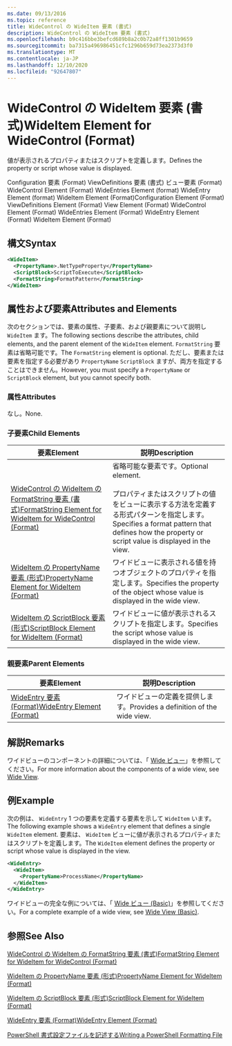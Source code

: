 ```yaml
---
ms.date: 09/13/2016
ms.topic: reference
title: WideControl の WideItem 要素 (書式)
description: WideControl の WideItem 要素 (書式)
ms.openlocfilehash: b9c416bbe3befcd689b8a2c0b72a8ff1301b9659
ms.sourcegitcommit: ba7315a496986451cfc1296b659d73ea2373d3f0
ms.translationtype: MT
ms.contentlocale: ja-JP
ms.lasthandoff: 12/10/2020
ms.locfileid: "92647807"
---
```

# <a name="wideitem-element-for-widecontrol-format"></a><span data-ttu-id="41369-103">WideControl の WideItem 要素 (書式)</span><span class="sxs-lookup"><span data-stu-id="41369-103">WideItem Element for WideControl (Format)</span></span>

<span data-ttu-id="41369-104">値が表示されるプロパティまたはスクリプトを定義します。</span><span class="sxs-lookup"><span data-stu-id="41369-104">Defines the property or script whose value is displayed.</span></span>

<span data-ttu-id="41369-105">Configuration 要素 (Format) ViewDefinitions 要素 (書式) ビュー要素 (Format) WideControl Element (Format) WideEntries Element (format) WideEntry Element (format) WideItem Element (Format)</span><span class="sxs-lookup"><span data-stu-id="41369-105">Configuration Element (Format) ViewDefinitions Element (Format) View Element (Format) WideControl Element (Format) WideEntries Element (Format) WideEntry Element (Format) WideItem Element (Format)</span></span>

## <a name="syntax"></a><span data-ttu-id="41369-106">構文</span><span class="sxs-lookup"><span data-stu-id="41369-106">Syntax</span></span>

```xml
<WideItem>
  <PropertyName>.NetTypeProperty</PropertyName>
  <ScriptBlock>ScriptToExecute</ScriptBlock>
  <FormatString>FormatPattern</FormatString>
</WideItem>
```

## <a name="attributes-and-elements"></a><span data-ttu-id="41369-107">属性および要素</span><span class="sxs-lookup"><span data-stu-id="41369-107">Attributes and Elements</span></span>

<span data-ttu-id="41369-108">次のセクションでは、要素の属性、子要素、および親要素について説明し `WideItem` ます。</span><span class="sxs-lookup"><span data-stu-id="41369-108">The following sections describe the attributes, child elements, and the parent element of the `WideItem` element.</span></span> <span data-ttu-id="41369-109">`FormatString` 要素は省略可能です。</span><span class="sxs-lookup"><span data-stu-id="41369-109">The `FormatString` element is optional.</span></span> <span data-ttu-id="41369-110">ただし、要素または要素を指定する必要があり `PropertyName` `ScriptBlock` ますが、両方を指定することはできません。</span><span class="sxs-lookup"><span data-stu-id="41369-110">However, you must specify a `PropertyName` or `ScriptBlock` element, but you cannot specify both.</span></span>

### <a name="attributes"></a><span data-ttu-id="41369-111">属性</span><span class="sxs-lookup"><span data-stu-id="41369-111">Attributes</span></span>

<span data-ttu-id="41369-112">なし。</span><span class="sxs-lookup"><span data-stu-id="41369-112">None.</span></span>

### <a name="child-elements"></a><span data-ttu-id="41369-113">子要素</span><span class="sxs-lookup"><span data-stu-id="41369-113">Child Elements</span></span>

|<span data-ttu-id="41369-114">要素</span><span class="sxs-lookup"><span data-stu-id="41369-114">Element</span></span>|<span data-ttu-id="41369-115">説明</span><span class="sxs-lookup"><span data-stu-id="41369-115">Description</span></span>|
|-------------|-----------------|
|[<span data-ttu-id="41369-116">WideControl の WideItem の FormatString 要素 (書式)</span><span class="sxs-lookup"><span data-stu-id="41369-116">FormatString Element for WideItem for WideControl (Format)</span></span>](./formatstring-element-for-wideitem-for-widecontrol-format.md)|<span data-ttu-id="41369-117">省略可能な要素です。</span><span class="sxs-lookup"><span data-stu-id="41369-117">Optional element.</span></span><br /><br /> <span data-ttu-id="41369-118">プロパティまたはスクリプトの値をビューに表示する方法を定義する形式パターンを指定します。</span><span class="sxs-lookup"><span data-stu-id="41369-118">Specifies a format pattern that defines how the property or script value is displayed in the view.</span></span>|
|[<span data-ttu-id="41369-119">WideItem の PropertyName 要素 (形式)</span><span class="sxs-lookup"><span data-stu-id="41369-119">PropertyName Element for WideItem (Format)</span></span>](./propertyname-element-for-wideitem-for-widecontrol-format.md)|<span data-ttu-id="41369-120">ワイドビューに表示される値を持つオブジェクトのプロパティを指定します。</span><span class="sxs-lookup"><span data-stu-id="41369-120">Specifies the property of the object whose value is displayed in the wide view.</span></span>|
|[<span data-ttu-id="41369-121">WideItem の ScriptBlock 要素 (形式)</span><span class="sxs-lookup"><span data-stu-id="41369-121">ScriptBlock Element for WideItem (Format)</span></span>](./scriptblock-element-for-wideitem-for-widecontrol-format.md)|<span data-ttu-id="41369-122">ワイドビューに値が表示されるスクリプトを指定します。</span><span class="sxs-lookup"><span data-stu-id="41369-122">Specifies the script whose value is displayed in the wide view.</span></span>|

### <a name="parent-elements"></a><span data-ttu-id="41369-123">親要素</span><span class="sxs-lookup"><span data-stu-id="41369-123">Parent Elements</span></span>

|<span data-ttu-id="41369-124">要素</span><span class="sxs-lookup"><span data-stu-id="41369-124">Element</span></span>|<span data-ttu-id="41369-125">説明</span><span class="sxs-lookup"><span data-stu-id="41369-125">Description</span></span>|
|-------------|-----------------|
|[<span data-ttu-id="41369-126">WideEntry 要素 (Format)</span><span class="sxs-lookup"><span data-stu-id="41369-126">WideEntry Element (Format)</span></span>](./wideentry-element-for-widecontrol-format.md)|<span data-ttu-id="41369-127">ワイドビューの定義を提供します。</span><span class="sxs-lookup"><span data-stu-id="41369-127">Provides a definition of the wide view.</span></span>|

## <a name="remarks"></a><span data-ttu-id="41369-128">解説</span><span class="sxs-lookup"><span data-stu-id="41369-128">Remarks</span></span>

<span data-ttu-id="41369-129">ワイドビューのコンポーネントの詳細については、「 [Wide ビュー](./creating-a-wide-view.md)」を参照してください。</span><span class="sxs-lookup"><span data-stu-id="41369-129">For more information about the components of a wide view, see [Wide View](./creating-a-wide-view.md).</span></span>

## <a name="example"></a><span data-ttu-id="41369-130">例</span><span class="sxs-lookup"><span data-stu-id="41369-130">Example</span></span>

<span data-ttu-id="41369-131">次の例は、 `WideEntry` 1 つの要素を定義する要素を示して `WideItem` います。</span><span class="sxs-lookup"><span data-stu-id="41369-131">The following example shows a `WideEntry` element that defines a single `WideItem` element.</span></span> <span data-ttu-id="41369-132">要素は、 `WideItem` ビューに値が表示されるプロパティまたはスクリプトを定義します。</span><span class="sxs-lookup"><span data-stu-id="41369-132">The `WideItem` element defines the property or script whose value is displayed in the view.</span></span>

```xml
<WideEntry>
  <WideItem>
    <PropertyName>ProcessName</PropertyName>
  </WideItem>
</WideEntry>
```

<span data-ttu-id="41369-133">ワイドビューの完全な例については、「 [Wide ビュー (Basic)](./wide-view-basic.md)」を参照してください。</span><span class="sxs-lookup"><span data-stu-id="41369-133">For a complete example of a wide view, see [Wide View (Basic)](./wide-view-basic.md).</span></span>

## <a name="see-also"></a><span data-ttu-id="41369-134">参照</span><span class="sxs-lookup"><span data-stu-id="41369-134">See Also</span></span>

[<span data-ttu-id="41369-135">WideControl の WideItem の FormatString 要素 (書式)</span><span class="sxs-lookup"><span data-stu-id="41369-135">FormatString Element for WideItem for WideControl (Format)</span></span>](./formatstring-element-for-wideitem-for-widecontrol-format.md)

[<span data-ttu-id="41369-136">WideItem の PropertyName 要素 (形式)</span><span class="sxs-lookup"><span data-stu-id="41369-136">PropertyName Element for WideItem (Format)</span></span>](./propertyname-element-for-wideitem-for-widecontrol-format.md)

[<span data-ttu-id="41369-137">WideItem の ScriptBlock 要素 (形式)</span><span class="sxs-lookup"><span data-stu-id="41369-137">ScriptBlock Element for WideItem (Format)</span></span>](./scriptblock-element-for-wideitem-for-widecontrol-format.md)

[<span data-ttu-id="41369-138">WideEntry 要素 (Format)</span><span class="sxs-lookup"><span data-stu-id="41369-138">WideEntry Element (Format)</span></span>](./wideentry-element-for-widecontrol-format.md)

[<span data-ttu-id="41369-139">PowerShell 書式設定ファイルを記述する</span><span class="sxs-lookup"><span data-stu-id="41369-139">Writing a PowerShell Formatting File</span></span>](./writing-a-powershell-formatting-file.md)

